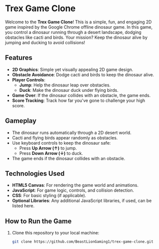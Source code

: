 # Trex Game Clone

Welcome to the **Trex Game Clone**! This is a simple, fun, and engaging 2D game inspired by the Google Chrome offline dinosaur game. In this game, you control a dinosaur running through a desert landscape, dodging obstacles like cacti and birds. Your mission? Keep the dinosaur alive by jumping and ducking to avoid collisions!

## Features

- **2D Graphics**: Simple yet visually appealing 2D game design.
- **Obstacle Avoidance**: Dodge cacti and birds to keep the dinosaur alive.
- **Player Controls**:  
  - **Jump**: Help the dinosaur leap over obstacles.  
  - **Duck**: Make the dinosaur duck under flying birds.  
- **Game Over**: If the dinosaur collides with an obstacle, the game ends.  
- **Score Tracking**: Track how far you've gone to challenge your high score.  

## Gameplay

- The dinosaur runs automatically through a 2D desert world.
- Cacti and flying birds appear randomly as obstacles.
- Use keyboard controls to keep the dinosaur safe:
  - Press **Up Arrow (↑)** to jump.
  - Press **Down Arrow (↓)** to duck.
- The game ends if the dinosaur collides with an obstacle.

## Technologies Used

- **HTML5 Canvas**: For rendering the game world and animations.
- **JavaScript**: For game logic, controls, and collision detection.
- **CSS**: For basic styling (if applicable).
- **Optional Libraries**: Any additional JavaScript libraries, if used, can be listed here.

## How to Run the Game

1. Clone this repository to your local machine:
   ```bash
   git clone https://github.com/BeastLionGaming1/trex-game-clone.git
   
